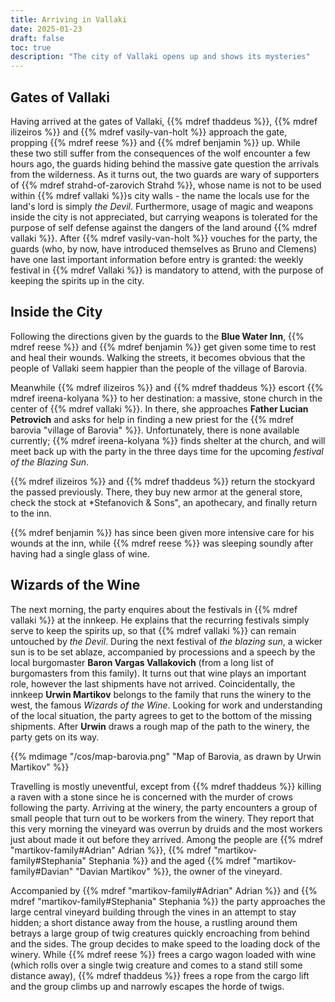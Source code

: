 ```yaml
---
title: Arriving in Vallaki
date: 2025-01-23
draft: false
toc: true
description: "The city of Vallaki opens up and shows its mysteries"
---
```


## Gates of Vallaki

Having arrived at the gates of Vallaki, {{% mdref thaddeus %}}, {{% mdref ilizeiros %}} and {{% mdref vasily-van-holt %}} approach the gate, propping {{% mdref reese %}} and {{% mdref benjamin %}} up. While these two still suffer from the consequences of the wolf encounter a few hours ago, the guards hiding behind the massive gate question the arrivals from the wilderness. As it turns out, the two guards are wary of supporters of {{% mdref strahd-of-zarovich Strahd %}}, whose name is not to be used within {{% mdref vallaki %}}s city walls - the name the locals use for the land's lord is simply *the Devil*. Furthermore, usage of magic and weapons inside the city is not appreciated, but carrying weapons is tolerated for the purpose of self defense against the dangers of the land around {{% mdref vallaki %}}. After {{% mdref vasily-van-holt %}} vouches for the party, the guards (who, by now, have introduced themselves as Bruno and Clemens) have one last important information before entry is granted: the weekly festival in {{% mdref Vallaki %}} is mandatory to attend, with the purpose of keeping the spirits up in the city. 

## Inside the City

Following the directions given by the guards to the **Blue Water Inn**, {{% mdref reese %}} and {{% mdref benjamin %}} get given some time to rest and heal their wounds. Walking the streets, it becomes obvious that the people of Vallaki seem happier than the people of the village of Barovia.

Meanwhile {{% mdref ilizeiros %}} and {{% mdref thaddeus %}} escort {{% mdref ireena-kolyana %}} to her destination: a massive, stone church in the center of {{% mdref vallaki %}}. In there, she approaches **Father Lucian Petrovich** and asks for help in finding a new priest for the {{% mdref barovia "village of Barovia" %}}. Unfortunately, there is none available currently; {{% mdref ireena-kolyana %}} finds shelter at the church, and will meet back up with the party in the three days time for the upcoming *festival of the Blazing Sun*.

{{% mdref ilizeiros %}} and {{% mdref thaddeus %}} return the stockyard the passed previously. There, they buy new armor at the general store, check the stock at *Stefanovich & Sons", an apothecary, and finally return to the inn. 

{{% mdref benjamin %}} has since been given more intensive care for his wounds at the inn, while {{% mdref reese %}} was sleeping soundly after having had a single glass of wine.

## Wizards of the Wine

The next morning, the party enquires about the festivals in {{% mdref vallaki %}} at the innkeep. He explains that the recurring festivals simply serve to keep the spirits up, so that {{% mdref vallaki %}} can remain untouched by *the Devil*. During the next festival of *the blazing sun*, a wicker sun is to be set ablaze, accompanied by processions and a speech by the local burgomaster **Baron Vargas Vallakovich** (from a long list of burgomasters from this family). It turns out that wine plays an important role, however the last shipments have not arrived. Coincidentally, the innkeep **Urwin Martikov** belongs to the family that runs the winery to the west, the famous *Wizards of the Wine*. Looking for work and understanding of the local situation, the party agrees to get to the bottom of the missing shipments. After **Urwin** draws a rough map of the path to the winery, the party gets on its way.

{{% mdimage "/cos/map-barovia.png" "Map of Barovia, as drawn by Urwin Martikov"  %}}

Travelling is mostly uneventful, except from {{% mdref thaddeus %}} killing a raven with a stone since he is concerned with the murder of crows following the party. Arriving at the winery, the party encounters a group of small people that turn out to be workers from the winery. They report that this very morning the vineyard was overrun by druids and the most workers just about made it out before they arrived. Among the people are {{% mdref "martikov-family#Adrian" Adrian %}}, {{% mdref "martikov-family#Stephania" Stephania %}} and the aged {{% mdref "martikov-family#Davian" "Davian Martikov" %}}, the owner of the vineyard. 

Accompanied by {{% mdref "martikov-family#Adrian" Adrian %}} and {{% mdref "martikov-family#Stephania" Stephania %}} the party approaches the large central vineyard building through the vines in an attempt to stay hidden; a short distance away from the house, a rustling around them betrays a large group of twig creatures quickly encroaching from behind and the sides. The group decides to make speed to the loading dock of the winery. While {{% mdref reese %}} frees a cargo wagon loaded with wine (which rolls over a single twig creature and comes to a stand still some distance away), {{% mdref thaddeus %}} frees a rope from the cargo lift and the group climbs up and narrowly escapes the horde of twigs.